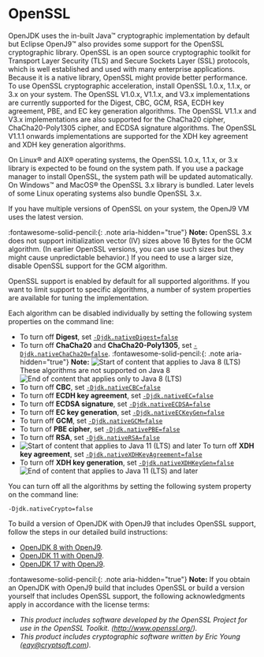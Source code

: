<!--
* Copyright (c) 2017, 2025 IBM Corp. and others
*
* This program and the accompanying materials are made
* available under the terms of the Eclipse Public License 2.0
* which accompanies this distribution and is available at
* https://www.eclipse.org/legal/epl-2.0/ or the Apache
* License, Version 2.0 which accompanies this distribution and
* is available at https://www.apache.org/licenses/LICENSE-2.0.
*
* This Source Code may also be made available under the
* following Secondary Licenses when the conditions for such
* availability set forth in the Eclipse Public License, v. 2.0
* are satisfied: GNU General Public License, version 2 with
* the GNU Classpath Exception [1] and GNU General Public
* License, version 2 with the OpenJDK Assembly Exception [2].
*
* [1] https://www.gnu.org/software/classpath/license.html
* [2] https://openjdk.org/legal/assembly-exception.html
*
* SPDX-License-Identifier: EPL-2.0 OR Apache-2.0 OR GPL-2.0-only WITH Classpath-exception-2.0 OR GPL-2.0-only WITH OpenJDK-assembly-exception-1.0
-->

# OpenSSL

OpenJDK uses the in-built Java&trade; cryptographic implementation by default but Eclipse OpenJ9&trade; also provides some support for the OpenSSL cryptographic library. OpenSSL is an open source cryptographic toolkit for Transport Layer Security (TLS) and Secure Sockets Layer (SSL) protocols, which is well established and used with many enterprise applications. Because it is a native library, OpenSSL might provide better performance. To use OpenSSL cryptographic acceleration, install OpenSSL 1.0.x, 1.1.x, or 3.x on your system. The OpenSSL V1.0.x, V1.1.x, and V3.x implementations are currently supported for the Digest, CBC, GCM, RSA, ECDH key agreement, PBE, and EC key generation algorithms. The OpenSSL V1.1.x and V3.x implementations are also supported for the ChaCha20 cipher, ChaCha20-Poly1305 cipher, and ECDSA signature algorithms. The OpenSSL V1.1.1 onwards implementations are supported for the XDH key agreement and XDH key generation algorithms.

On Linux&reg; and AIX&reg; operating systems, the OpenSSL 1.0.x, 1.1.x, or 3.x library is expected to be found on the system path. If you use a package manager to install OpenSSL, the system path will be updated automatically. On Windows&trade; and MacOS&reg; the OpenSSL 3.x library is bundled. Later levels of some Linux operating systems also bundle OpenSSL 3.x.

If you have multiple versions of OpenSSL on your system, the OpenJ9 VM uses the latest version.

:fontawesome-solid-pencil:{: .note aria-hidden="true"} **Note:** OpenSSL 3.x does not support initialization vector (IV) sizes above 16 Bytes for the GCM algorithm. (In earlier OpenSSL versions, you can use such sizes but they might cause unpredictable behavior.) If you need to use a larger size, disable OpenSSL support for the GCM algorithm.

OpenSSL support is enabled by default for all supported algorithms. If you want to limit support to specific algorithms, a number of system properties are available for tuning the implementation.

Each algorithm can be disabled individually by setting the following system properties on the command line:


- To turn off **Digest**, set [`-Djdk.nativeDigest=false`](djdknativedigest.md)
- To turn off **ChaCha20** and **ChaCha20-Poly1305**, set [`-Djdk.nativeChaCha20=false`](djdknativechacha20.md). :fontawesome-solid-pencil:{: .note aria-hidden="true"} **Note:** ![Start of content that applies to Java 8 (LTS)](cr/java8.png) These algorithms are not supported on Java 8 ![End of content that applies only to Java 8 (LTS)](cr/java_close_lts.png)
- To turn off **CBC**, set [`-Djdk.nativeCBC=false`](djdknativecbc.md)
- To turn off **ECDH key agreement**, set [`-Djdk.nativeEC=false`](djdknativeec.md)
- To turn off **ECDSA signature**, set [`-Djdk.nativeECDSA=false`](djdknativeecdsa.md)
- To turn off **EC key generation**, set [`-Djdk.nativeECKeyGen=false`](djdknativeeckeygen.md)
- To turn off **GCM**, set [`-Djdk.nativeGCM=false`](djdknativegcm.md)
- To turn of **PBE cipher**, set [`-Djdk.nativePBE=false`](djdknativepbe.md)
- To turn off **RSA**, set [`-Djdk.nativeRSA=false`](djdknativersa.md)
- ![Start of content that applies to Java 11 (LTS) and later](cr/java11plus.png) To turn off **XDH key agreement**, set [`-Djdk.nativeXDHKeyAgreement=false`](djdknativexdhkeyagreement.md)
- To turn off **XDH key generation**, set [`-Djdk.nativeXDHKeyGen=false`](djdknativexdhkeygen.md) ![End of content that applies to Java 11 (LTS) and later](cr/java_close_lts.png)

You can turn off all the algorithms by setting the following system property on the command line:

```
-Djdk.nativeCrypto=false
```

To build a version of OpenJDK with OpenJ9 that includes OpenSSL support, follow the steps in our detailed build instructions:

- [OpenJDK 8 with OpenJ9](https://github.com/eclipse-openj9/openj9/blob/master/doc/build-instructions/Build_Instructions_V8.md).
- [OpenJDK 11 with OpenJ9](https://github.com/eclipse-openj9/openj9/blob/master/doc/build-instructions/Build_Instructions_V11.md).
- [OpenJDK 17 with OpenJ9](https://github.com/eclipse-openj9/openj9/blob/master/doc/build-instructions/Build_Instructions_V17.md).

:fontawesome-solid-pencil:{: .note aria-hidden="true"} **Note:** If you obtain an OpenJDK with OpenJ9 build that includes OpenSSL or build a version yourself that includes OpenSSL support, the following acknowledgments apply in accordance with the license terms:

- *This product includes software developed by the OpenSSL Project for use in the OpenSSL Toolkit. (http://www.openssl.org/).*
- *This product includes cryptographic software written by Eric Young (eay@cryptsoft.com).*


<!-- ==== END OF TOPIC ==== openssl.md ==== -->
